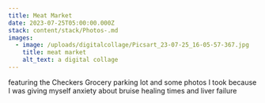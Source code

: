 ```yaml
---
title: Meat Market
date: 2023-07-25T05:00:00.000Z
stack: content/stack/Photos-.md
images:
  - image: /uploads/digitalcollage/Picsart_23-07-25_16-05-57-367.jpg
    title: meat market
    alt_text: a digital collage
---
```


featuring the Checkers Grocery parking lot and some photos I took because I was giving myself anxiety about bruise healing times and liver failure
